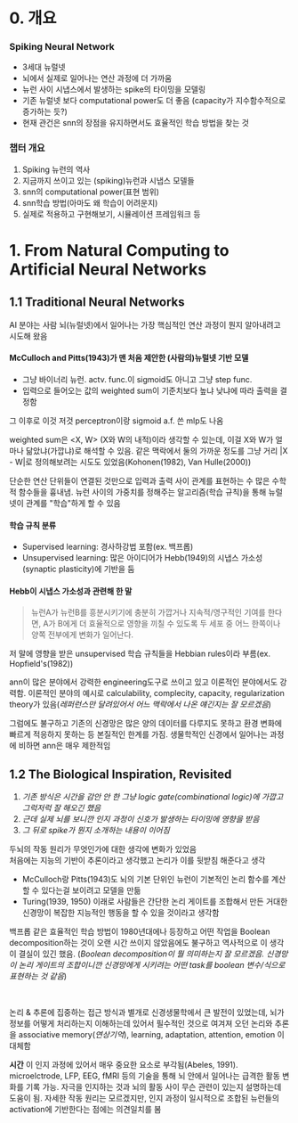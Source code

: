 # 0. 개요
### Spiking Neural Network
* 3세대 뉴럴넷  
* 뇌에서 실제로 일어나는 연산 과정에 더 가까움  
* 뉴런 사이 시냅스에서 발생하는 spike의 타이밍을 모델링  
* 기존 뉴럴넷 보다 computational power도 더 좋음 (capacity가 지수함수적으로 증가하는 듯?)  
* 현재 관건은 snn의 장점을 유지하면서도 효율적인 학습 방법을 찾는 것  


### 챕터 개요
1. Spiking 뉴런의 역사
2. 지금까지 쓰이고 있는 (spiking)뉴런과 시냅스 모델들
3. snn의 computational power(표현 범위)
4. snn학습 방법(아마도 왜 학습이 어려운지)
5. 실제로 적용하고 구현해보기, 시뮬레이션 프레임워크 등



# 1. From Natural Computing to Artificial Neural Networks
## 1.1 Traditional Neural Networks
AI 분야는 사람 뇌(뉴럴넷)에서 일어나는 가장 핵심적인 연산 과정이 뭔지 알아내려고 시도해 왔음  

#### McCulloch and Pitts(1943)가 맨 처음 제안한 (사람의)뉴럴넷 기반 모델  
* 그냥 바이너리 뉴런. actv. func.이 sigmoid도 아니고 그냥 step func.  
* 입력으로 들어오는 값의 weighted sum이 기준치보다 높냐 낮냐에 따라 출력을 결정함  
  
그 이후로 이것 저것 perceptron이랑 sigmoid a.f. 쓴 mlp도 나옴

weighted sum은 <X, W> (X와 W의 내적)이라 생각할 수 있는데, 이걸 X와 W가 얼마나 닮았냐(가깝냐)로 해석할 수 있음. 같은 맥락에서 둘의 가까운 정도를 그냥 거리 |X - W|로 정의해보려는 시도도 있었음(Kohonen(1982), Van Hulle(2000))

단순한 연산 단위들이 연결된 것만으로 입력과 출력 사이 관계를 표현하는 수 많은 수학적 함수들을 흉내냄. 뉴런 사이의 가중치를 정해주는 알고리즘(학습 규칙)을 통해 뉴럴넷이 관계를 "학습"하게 할 수 있음

#### 학습 규칙 분류
* Supervised learning: 경사하강법 포함(ex. 백프롭)  
* Unsupervised learning: 많은 아이디어가 Hebb(1949)의 시냅스 가소성(synaptic plasticity)에 기반을 둠  

#### Hebb이 시냅스 가소성과 관련해 한 말
> 뉴런A가 뉴런B를 흥분시키기에 충분히 가깝거나 지속적/영구적인 기여를 한다면, A가 B에게 더 효율적으로 영향을 끼칠 수 있도록 두 세포 중 어느 한쪽이나 양쪽 전부에게 변화가 일어난다.

저 말에 영향을 받은 unsupervised 학습 규칙들을 Hebbian rules이라 부름(ex. Hopfield's(1982))

ann이 많은 분야에서 강력한 engineering도구로 쓰이고 있고 이론적인 분야에서도 강력함. 이론적인 분야의 예시로 calculability, complecity, capacity, regularization theory가 있음(*레퍼런스만 달려있어서 어느 맥락에서 나온 얘긴지는 잘 모르겠음*)

그럼에도 불구하고 기존의 신경망은 많은 양의 데이터를 다루지도 못하고 환경 변화에 빠르게 적응하지 못하는 등 본질적인 한계를 가짐. 생물학적인 신경에서 일어나는 과정에 비하면 ann은 매우 제한적임


## 1.2 The Biological Inspiration, Revisited
1. *기존 방식은 시간을 감안 안 한 그냥 logic gate(combinational logic)에 가깝고 그럭저럭 잘 해오긴 했음*
2. *근데 실제 뇌를 보니깐 인지 과정이 신호가 발생하는 타이밍에 영향을 받음*
3. *그 뒤로 spike가 뭔지 소개하는 내용이 이어짐*

두뇌의 작동 원리가 무엇인가에 대한 생각에 변화가 있었음  
처음에는 지능의 기반이 추론이라고 생각했고 논리가 이를 뒷받침 해준다고 생각  
* McCulloch랑 Pitts(1943)도 뇌의 기본 단위인 뉴런이 기본적인 논리 함수를 계산할 수 있다는걸 보이려고 모델을 만듦  
* Turing(1939, 1950) 이래로 사람들은 간단한 논리 게이트를 조합해서 만든 거대한 신경망이 복잡한 지능적인 행동을 할 수 있을 것이라고 생각함  

백프롭 같은 효율적인 학습 방법이 1980년대에나 등장하고 어떤 작업을 Boolean decomposition하는 것이 오랜 시간 쓰이지 않았음에도 불구하고 역사적으로 이 생각이 결실이 있긴 했음. (*Boolean decomposition이 뭘 의미하는지 잘 모르겠음. 신경망이 논리 게이트의 조합이니깐 신경망에게 시키려는 어떤 task를 boolean 변수/식으로 표현하는 것 같음*)

&nbsp;

논리 & 추론에 집중하는 접근 방식과 별개로 신경생물학에서 큰 발전이 있었는데, 뇌가 정보를 어떻게 처리하는지 이해하는데 있어서 필수적인 것으로 여겨져 오던 논리와 추론을 associative memory(*연상기억*), learning, adaptation, attention, emotion 이 대체함

__시간__ 이 인지 과정에 있어서 매우 중요한 요소로 부각됨(Abeles, 1991). microelctrode, LFP, EEG, fMRI 등의 기술을 통해 뇌 안에서 일어나는 급격한 활동 변화를 기록 가능. 자극을 인지하는 것과 뇌의 활동 사이 무슨 관련이 있는지 설명하는데 도움이 됨. 자세한 작동 원리는 모르겠지만, 인지 과정이 일시적으로 조합된 뉴런들의 activation에 기반한다는 점에는 의견일치를 봄  

&nbsp;














